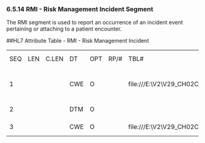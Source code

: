 ### 6.5.14 RMI - Risk Management Incident Segment

The RMI segment is used to report an occurrence of an incident event pertaining or attaching to a patient encounter.

##HL7 Attribute Table - RMI - Risk Management Incident

|     |     |     |     |     |     |     |     |     |
| --- | --- | --- | --- | --- | --- | --- | --- | --- |
| SEQ | LEN | C.LEN | DT | OPT | RP/# | TBL# | ITEM# | ELEMENT NAME |
| 1 |  |  | CWE | O |  | file:///E:\V2\V29_CH02C_Tables.docx#HL70427[0427] | 01530 | Risk Management Incident Code |
| 2 |  |  | DTM | O |  |  | 01531 | Date/Time Incident |
| 3 |  |  | CWE | O |  | file:///E:\V2\V29_CH02C_Tables.docx#HL70428[0428] | 01533 | Incident Type Code |
